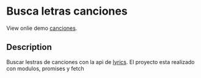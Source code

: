 # Busca letras canciones

View onlie demo [canciones](https://rodrigomp88.github.io/Busca-letras-caciones-fetch-api-javascript/).

## Description

Buscar lestras de canciones con la api de [lyrics](https://lyricsovh.docs.apiary.io/#reference/0/lyrics-of-a-song/search).
El proyecto esta realizado con modulos, promises y fetch
